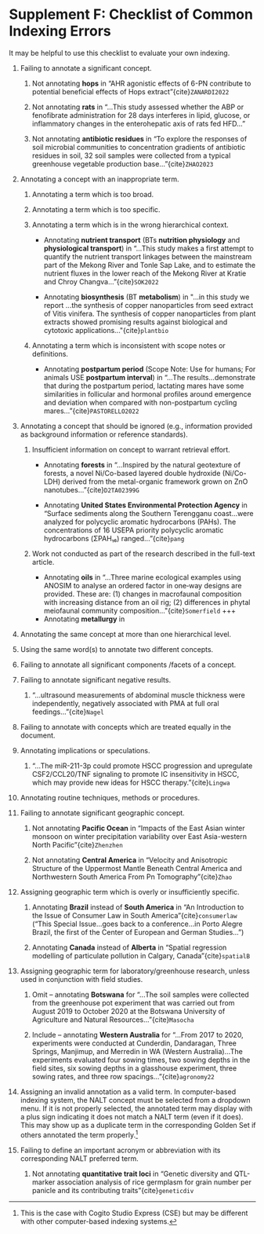 
# Supplement F: Checklist of Common Indexing Errors

It may be helpful to use this checklist to evaluate your own indexing. 

1.	Failing to annotate a significant concept.

    1.	Not annotating **hops** in “AHR agonistic effects of 6-PN contribute to potential beneficial effects of Hops extract”{cite}`ZANARDI2022`
        
    2.	Not annotating **rats** in “...This study assessed whether the ABP or fenofibrate administration for 28 days interferes in lipid, glucose, or inflammatory changes in the enterohepatic axis of rats fed HFD...”

    3.	Not annotating **antibiotic residues** in “To explore the responses of soil microbial communities to concentration gradients of antibiotic residues in soil, 32 soil samples were collected from a typical greenhouse vegetable production base...”{cite}`ZHAO2023`


2.	Annotating a concept with an inappropriate term.
    1.	Annotating a term which is too broad.

    2.	Annotating a term which is too specific.

    3.	Annotating a term which is in the wrong hierarchical context.
        * Annotating **nutrient transport** (BTs **nutrition physiology** and **physiological transport**) in “...This study makes a first attempt to quantify the nutrient transport linkages between the mainstream part of the Mekong River and Tonle Sap Lake, and to estimate the nutrient fluxes in the lower reach of the Mekong River at Kratie and Chroy Changva...”{cite}`SOK2022`
        
        * Annotating **biosynthesis** (BT **metabolism**) in "...in this study we report ...the synthesis of copper nanoparticles from seed extract of Vitis vinifera. The synthesis of copper nanoparticles from plant extracts showed promising results against biological and cytotoxic applications..."{cite}`plantbio`

    4.	Annotating a term which is inconsistent with scope notes or definitions.
        * Annotating **postpartum period** (Scope Note: Use for humans; For animals USE **postpartum interval**) in “...The results...demonstrate that during the postpartum period, lactating mares have some similarities in follicular and hormonal profiles around emergence and deviation when compared with non-postpartum cycling mares...”{cite}`PASTORELLO2022`


3.	Annotating a concept that should be ignored (e.g., information provided as background information or reference standards).

    1.	Insufficient information on concept to warrant retrieval effort.
        *	Annotating **forests** in “...Inspired by the natural geotexture of forests, a novel Ni/Co-based layered double hydroxide (Ni/Co-LDH) derived from the metal-organic framework grown on ZnO nanotubes...”{cite}`D2TA02399G`
        
        *	Annotating **United States Environmental Protection Agency** in “Surface sediments along the Southern Terengganu coast...were analyzed for polycyclic aromatic hydrocarbons (PAHs). The concentrations of 16 USEPA priority polycyclic aromatic hydrocarbons (ΣPAH₁₆) ranged...”{cite}`pang`

    2.	Work not conducted as part of the research described in the full-text article.
        *	Annotating **oils** in “...Three marine ecological examples using ANOSIM to analyse an ordered factor in one‐way designs are provided. These are: (1) changes in macrofaunal composition with increasing distance from an oil rig; (2) differences in phytal meiofaunal community composition..."{cite}`Somerfield`
        +++
        *	Annotating **metallurgy** in 


4.	Annotating the same concept at more than one hierarchical level.


5.	Using the same word(s) to annotate two different concepts.


6.	Failing to annotate all significant components /facets of a concept.


7.	Failing to annotate significant negative results.
    1.	“...ultrasound measurements of abdominal muscle thickness were independently, negatively associated with PMA at full oral feedings...”{cite}`Nagel`

8.	Failing to annotate with concepts which are treated equally in the document.


9.	Annotating implications or speculations.
    
    1. “...The miR-211-3p could promote HSCC progression and upregulate CSF2/CCL20/TNF signaling to promote IC insensitivity in HSCC, which may provide new ideas for HSCC therapy.”{cite}`Lingwa`
 

10.	Annotating routine techniques, methods or procedures.


11.	Failing to annotate significant geographic concept.

    1. Not annotating **Pacific Ocean** in “Impacts of the East Asian winter monsoon on winter precipitation variability over East Asia-western North Pacific”{cite}`Zhenzhen`

    2. Not annotating **Central America** in “Velocity and Anisotropic Structure of the Uppermost Mantle Beneath Central America and Northwestern South America From Pn Tomography”{cite}`Zhao` 


12.	Assigning geographic term which is overly or insufficiently specific.
    
    1. Annotating **Brazil** instead of **South America** in “An Introduction to the Issue of Consumer Law in South America”{cite}`consumerlaw` (“This Special Issue...goes back to a conference...in Porto Alegre Brazil, the first of the Center of European and German Studies...”)

    2. Annotating **Canada** instead of **Alberta** in “Spatial regression modelling of particulate pollution in Calgary, Canada”{cite}`spatialB`


13.	Assigning geographic term for laboratory/greenhouse research, unless used in conjunction with field studies.

    1. Omit – annotating **Botswana** for “...The soil samples were collected from the greenhouse pot experiment that was carried out from August 2019 to October 2020 at the Botswana University of Agriculture and Natural Resources...”{cite}`Masocha`
    
    2. Include – annotating **Western Australia** for “...From 2017 to 2020, experiments were conducted at Cunderdin, Dandaragan, Three Springs, Manjimup, and Merredin in WA (Western Australia)...The experiments evaluated four sowing times, two sowing depths in the field sites, six sowing depths in a glasshouse experiment, three sowing rates, and three row spacings...”{cite}`agronomy22`


14.	Assigning an invalid annotation as a valid term. In computer-based indexing system, the NALT concept must be selected from a dropdown menu. If it is not properly selected, the annotated term may display with a plus sign indicating it does not match a NALT term (even if it does). This may show up as a duplicate term in the corresponding Golden Set if others annotated the term properly.[^1]


15.	Failing to define an important acronym or abbreviation with its corresponding NALT preferred term. 
    1. Not annotating **quantitative trait loci** in “Genetic diversity and QTL-marker association analysis of rice germplasm for grain number per panicle and its contributing traits”{cite}`geneticdiv`

[^1]: This is the case with Cogito Studio Express (CSE) but may be different with other computer-based indexing systems. 




